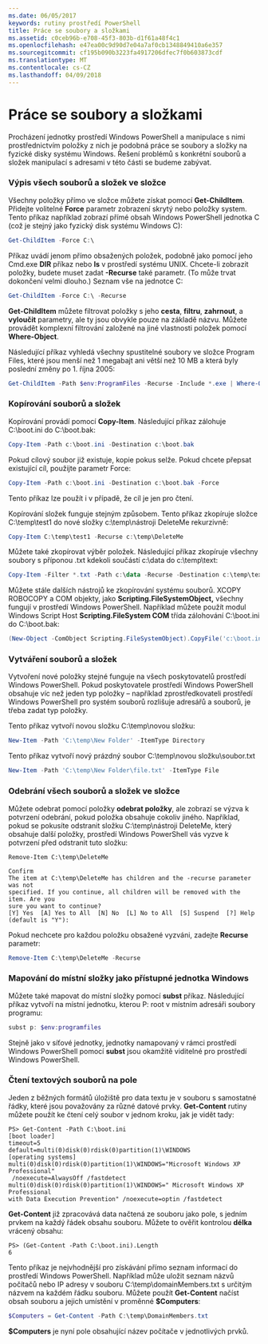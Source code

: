 ```yaml
---
ms.date: 06/05/2017
keywords: rutiny prostředí PowerShell
title: Práce se soubory a složkami
ms.assetid: c0ceb96b-e708-45f3-803b-d1f61a48f4c1
ms.openlocfilehash: e47ea00c9d90d7e04a7af0cb1348849410a6e357
ms.sourcegitcommit: cf195b090b3223fa4917206dfec7f0b603873cdf
ms.translationtype: MT
ms.contentlocale: cs-CZ
ms.lasthandoff: 04/09/2018
---
```

# <a name="working-with-files-and-folders"></a>Práce se soubory a složkami

Procházení jednotky prostředí Windows PowerShell a manipulace s nimi prostřednictvím položky z nich je podobná práce se soubory a složky na fyzické disky systému Windows. Řešení problémů s konkrétní souborů a složek manipulací s adresami v této části se budeme zabývat.

### <a name="listing-all-the-files-and-folders-within-a-folder"></a>Výpis všech souborů a složek ve složce

Všechny položky přímo ve složce můžete získat pomocí **Get-ChildItem**. Přidejte volitelné **Force** parametr zobrazení skrytý nebo položky system. Tento příkaz například zobrazí přímé obsah Windows PowerShell jednotka C (což je stejný jako fyzický disk systému Windows C):

```powershell
Get-ChildItem -Force C:\
```

Příkaz uvádí jenom přímo obsažených položek, podobně jako pomocí jeho Cmd.exe **DIR** příkaz nebo **ls** v prostředí systému UNIX. Chcete-li zobrazit položky, budete muset zadat **-Recurse** také parametr. (To může trvat dokončení velmi dlouho.) Seznam vše na jednotce C:

```powershell
Get-ChildItem -Force C:\ -Recurse
```

**Get-ChildItem** můžete filtrovat položky s jeho **cesta**, **filtru**, **zahrnout**, a **vyloučit** parametry, ale ty jsou obvykle pouze na základě názvu. Můžete provádět komplexní filtrování založené na jiné vlastnosti položek pomocí **Where-Object**.

Následující příkaz vyhledá všechny spustitelné soubory ve složce Program Files, které jsou menší než 1 megabajt ani větší než 10 MB a která byly poslední změny po 1. října 2005:

```powershell
Get-ChildItem -Path $env:ProgramFiles -Recurse -Include *.exe | Where-Object -FilterScript {($_.LastWriteTime -gt '2005-10-01') -and ($_.Length -ge 1mb) -and ($_.Length -le 10mb)}
```

### <a name="copying-files-and-folders"></a>Kopírování souborů a složek

Kopírování provádí pomocí **Copy-Item**. Následující příkaz zálohuje C:\\boot.ini do C:\\boot.bak:

```powershell
Copy-Item -Path c:\boot.ini -Destination c:\boot.bak
```

Pokud cílový soubor již existuje, kopie pokus selže. Pokud chcete přepsat existující cíl, použijte parametr Force:

```powershell
Copy-Item -Path c:\boot.ini -Destination c:\boot.bak -Force
```

Tento příkaz lze použít i v případě, že cíl je jen pro čtení.

Kopírování složek funguje stejným způsobem. Tento příkaz zkopíruje složce C:\\temp\\test1 do nové složky c:\\temp\\nástroji DeleteMe rekurzivně:

```powershell
Copy-Item C:\temp\test1 -Recurse c:\temp\DeleteMe
```

Můžete také zkopírovat výběr položek. Následující příkaz zkopíruje všechny soubory s příponou .txt kdekoli součástí c:\\data do c:\\temp\\text:

```powershell
Copy-Item -Filter *.txt -Path c:\data -Recurse -Destination c:\temp\text
```

Můžete stále dalších nástrojů ke zkopírování systému souborů. XCOPY ROBOCOPY a COM objekty, jako **Scripting.FileSystemObject,** všechny fungují v prostředí Windows PowerShell. Například můžete použít modul Windows Script Host **Scripting.FileSystem COM** třída zálohování C:\\boot.ini do C:\\boot.bak:

```powershell
(New-Object -ComObject Scripting.FileSystemObject).CopyFile('c:\boot.ini', 'c:\boot.bak')
```

### <a name="creating-files-and-folders"></a>Vytváření souborů a složek

Vytvoření nové položky stejné funguje na všech poskytovatelů prostředí Windows PowerShell. Pokud poskytovatele prostředí Windows PowerShell obsahuje víc než jeden typ položky – například zprostředkovateli prostředí Windows PowerShell pro systém souborů rozlišuje adresářů a souborů, je třeba zadat typ položky.

Tento příkaz vytvoří novou složku C:\\temp\\novou složku:

```powershell
New-Item -Path 'C:\temp\New Folder' -ItemType Directory
```

Tento příkaz vytvoří nový prázdný soubor C:\\temp\\novou složku\\soubor.txt

```powershell
New-Item -Path 'C:\temp\New Folder\file.txt' -ItemType File
```

### <a name="removing-all-files-and-folders-within-a-folder"></a>Odebrání všech souborů a složek ve složce

Můžete odebrat pomocí položky **odebrat položky**, ale zobrazí se výzva k potvrzení odebrání, pokud položka obsahuje cokoliv jiného. Například, pokud se pokusíte odstranit složku C:\\temp\\nástroji DeleteMe, který obsahuje další položky, prostředí Windows PowerShell vás vyzve k potvrzení před odstranit tuto složku:

```
Remove-Item C:\temp\DeleteMe

Confirm
The item at C:\temp\DeleteMe has children and the -recurse parameter was not
specified. If you continue, all children will be removed with the item. Are you
sure you want to continue?
[Y] Yes  [A] Yes to All  [N] No  [L] No to All  [S] Suspend  [?] Help
(default is "Y"):
```

Pokud nechcete pro každou položku obsažené vyzváni, zadejte **Recurse** parametr:

```powershell
Remove-Item C:\temp\DeleteMe -Recurse
```

### <a name="mapping-a-local-folder-as-a-windows-accessible-drive"></a>Mapování do místní složky jako přístupné jednotka Windows

Můžete také mapovat do místní složky pomocí **subst** příkaz. Následující příkaz vytvoří na místní jednotku, kterou P: root v místním adresáři soubory programu:

```powershell
subst p: $env:programfiles
```

Stejně jako v síťové jednotky, jednotky namapovaný v rámci prostředí Windows PowerShell pomocí **subst** jsou okamžitě viditelné pro prostředí Windows PowerShell.

### <a name="reading-a-text-file-into-an-array"></a>Čtení textových souborů na pole

Jeden z běžných formátů úložiště pro data textu je v souboru s samostatné řádky, které jsou považovány za různé datové prvky. **Get-Content** rutiny můžete použít ke čtení celý soubor v jednom kroku, jak je vidět tady:

```
PS> Get-Content -Path C:\boot.ini
[boot loader]
timeout=5
default=multi(0)disk(0)rdisk(0)partition(1)\WINDOWS
[operating systems]
multi(0)disk(0)rdisk(0)partition(1)\WINDOWS="Microsoft Windows XP Professional"
 /noexecute=AlwaysOff /fastdetect
multi(0)disk(0)rdisk(0)partition(1)\WINDOWS=" Microsoft Windows XP Professional
with Data Execution Prevention" /noexecute=optin /fastdetect
```

**Get-Content** již zpracovává data načtená ze souboru jako pole, s jedním prvkem na každý řádek obsahu souboru. Můžete to ověřit kontrolou **délka** vrácený obsahu:

```
PS> (Get-Content -Path C:\boot.ini).Length
6
```

Tento příkaz je nejvhodnější pro získávání přímo seznam informací do prostředí Windows PowerShell. Například může uložit seznam názvů počítačů nebo IP adresy v souboru C:\\temp\\domainMembers.txt s určitým názvem na každém řádku souboru. Můžete použít **Get-Content** načíst obsah souboru a jejich umístění v proměnné **$Computers**:

```powershell
$Computers = Get-Content -Path C:\temp\DomainMembers.txt
```

**$Computers** je nyní pole obsahující název počítače v jednotlivých prvků.